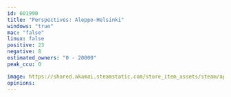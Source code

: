 ```yaml
---
id: 601990
title: "Perspectives: Aleppo-Helsinki"
windows: "true"
mac: "false"
linux: false
positive: 23
negative: 8
estimated_owners: "0 - 20000"
peak_ccu: 0

image: https://shared.akamai.steamstatic.com/store_item_assets/steam/apps/601990/header.jpg?t=1548794737
opinions:
---
```

